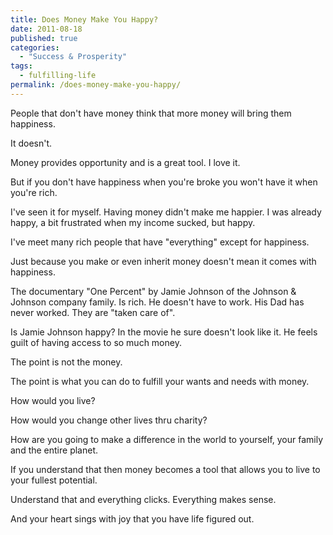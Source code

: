 ```yaml
---
title: Does Money Make You Happy?
date: 2011-08-18
published: true
categories:
  - "Success & Prosperity"
tags:
  - fulfilling-life
permalink: /does-money-make-you-happy/
---
```

People that don't have money think that more money will bring them happiness.

It doesn't.

Money provides opportunity and is a great tool. I love it.

But if you don't have happiness when you're broke you won't have it when you're rich.

I've seen it for myself. Having money didn't make me happier. I was already happy, a bit frustrated when my income sucked, but happy.

I've meet many rich people that have "everything" except for happiness.

Just because you make or even inherit money doesn't mean it comes with happiness.

The documentary "One Percent" by Jamie Johnson of the Johnson & Johnson company family. Is rich. He doesn't have to work. His Dad has never worked. They are "taken care of".

Is Jamie Johnson happy? In the movie he sure doesn't look like it. He feels guilt of having access to so much money.

The point is not the money.

The point is what you can do to fulfill your wants and needs with money.

How would you live?

How would you change other lives thru charity?

How are you going to make a difference in the world to yourself, your family and the entire planet.

If you understand that then money becomes a tool that allows you to live to your fullest potential.

Understand that and everything clicks. Everything makes sense.

And your heart sings with joy that you have life figured out.
